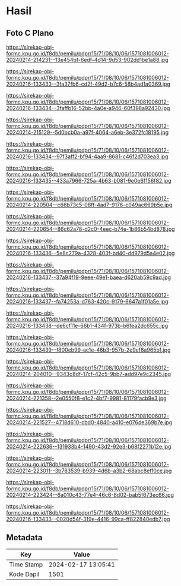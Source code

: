 # Hasil

## Foto C Plano

https://sirekap-obj-formc.kpu.go.id/f8db/pemilu/pdpr/15/71/08/10/06/1571081006012-20240214-214231--13e454bf-6edf-4d14-9d53-902dd1be1a88.jpg

https://sirekap-obj-formc.kpu.go.id/f8db/pemilu/pdpr/15/71/08/10/06/1571081006012-20240216-133433--3fa37fb6-cd2f-49d2-b7c6-58b4ad1a0369.jpg

https://sirekap-obj-formc.kpu.go.id/f8db/pemilu/pdpr/15/71/08/10/06/1571081006012-20240216-133434--3faffb16-52bb-4a0e-a946-60f398a92430.jpg

https://sirekap-obj-formc.kpu.go.id/f8db/pemilu/pdpr/15/71/08/10/06/1571081006012-20240214-215129--5d0bcb0a-a97f-4064-a6eb-3e372fc18195.jpg

https://sirekap-obj-formc.kpu.go.id/f8db/pemilu/pdpr/15/71/08/10/06/1571081006012-20240216-133434--97f3aff2-bf94-4aa9-8681-c46f2d703ea3.jpg

https://sirekap-obj-formc.kpu.go.id/f8db/pemilu/pdpr/15/71/08/10/06/1571081006012-20240216-133435--433a7966-725a-4b63-b081-9e0e6f156f82.jpg

https://sirekap-obj-formc.kpu.go.id/f8db/pemilu/pdpr/15/71/08/10/06/1571081006012-20240214-220504--c66b73c5-08ff-4ad7-9176-c049ac669b5e.jpg

https://sirekap-obj-formc.kpu.go.id/f8db/pemilu/pdpr/15/71/08/10/06/1571081006012-20240214-220654--86c62a78-d2c0-4eec-b74e-1b86b54bd878.jpg

https://sirekap-obj-formc.kpu.go.id/f8db/pemilu/pdpr/15/71/08/10/06/1571081006012-20240216-133436--5e8c279a-4328-403f-bd40-dd979d5a4e02.jpg

https://sirekap-obj-formc.kpu.go.id/f8db/pemilu/pdpr/15/71/08/10/06/1571081006012-20240216-133437--37a94f19-9eee-49e1-baea-d620ab59c9ad.jpg

https://sirekap-obj-formc.kpu.go.id/f8db/pemilu/pdpr/15/71/08/10/06/1571081006012-20240216-133437--fa74253a-d763-420c-9179-6647a1f01a5e.jpg

https://sirekap-obj-formc.kpu.go.id/f8db/pemilu/pdpr/15/71/08/10/06/1571081006012-20240216-133438--de6cf11e-66b1-434f-973b-b6fea2dc655c.jpg

https://sirekap-obj-formc.kpu.go.id/f8db/pemilu/pdpr/15/71/08/10/06/1571081006012-20240216-133439--f800eb99-ac1e-46b3-957b-2e9ef8a965b1.jpg

https://sirekap-obj-formc.kpu.go.id/f8db/pemilu/pdpr/15/71/08/10/06/1571081006012-20240214-204010--9343c8df-17cf-42c5-9bb7-add97e9c2345.jpg

https://sirekap-obj-formc.kpu.go.id/f8db/pemilu/pdpr/15/71/08/10/06/1571081006012-20240214-221358--2e0550f8-e1c2-4bf7-9981-81179facb9e3.jpg

https://sirekap-obj-formc.kpu.go.id/f8db/pemilu/pdpr/15/71/08/10/06/1571081006012-20240214-221527--4718d610-cbd0-4840-a410-e076de369b7e.jpg

https://sirekap-obj-formc.kpu.go.id/f8db/pemilu/pdpr/15/71/08/10/06/1571081006012-20240214-222636--131933b4-1490-43d2-92e3-b68f2271b12e.jpg

https://sirekap-obj-formc.kpu.go.id/f8db/pemilu/pdpr/15/71/08/10/06/1571081006012-20240214-223011--3b783539-b939-4d6b-a3b2-68abc8eff0ce.jpg

https://sirekap-obj-formc.kpu.go.id/f8db/pemilu/pdpr/15/71/08/10/06/1571081006012-20240214-223424--6a010c43-77e4-46c6-8d02-bab5f673ec66.jpg

https://sirekap-obj-formc.kpu.go.id/f8db/pemilu/pdpr/15/71/08/10/06/1571081006012-20240216-133433--0020d54f-319e-4416-99ca-ff822840edb7.jpg


## Metadata

| Key        | Value               |
| ---------- | ------------------- |
| Time Stamp | 2024-02-17 13:05:41 |
| Kode Dapil | 1501                |



